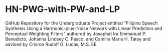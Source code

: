 # HN-PWG-with-PW-and-LP
GitHub Repository for the Undergraduate Project entitled "Filipino Speech Synthesis Using a Harmonic-plus-Noise Network with Linear Prediction and Perceptual Weighting Filters" authored by Josaphat Ira Emmanuel P. Benedicto, Johanna Lindsey C. Pasco, and Camille Marie H. Tatoy and advised by Crisron Rudolf G. Lucas, M.S. EE
